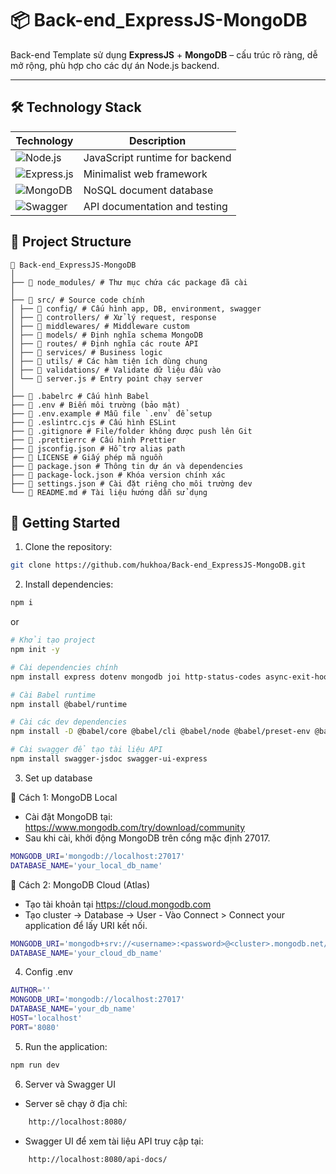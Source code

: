 # 📦 Back-end_ExpressJS-MongoDB

Back-end Template sử dụng **ExpressJS** + **MongoDB** – cấu trúc rõ ràng, dễ mở rộng, phù hợp cho các dự án Node.js backend.

---

## 🛠️ Technology Stack

| Technology                                                                                                     | Description                    |
| -------------------------------------------------------------------------------------------------------------- | ------------------------------ |
| ![Node.js](https://img.shields.io/badge/Node.js-339933?style=for-the-badge&logo=nodedotjs&logoColor=white)     | JavaScript runtime for backend |
| ![Express.js](https://img.shields.io/badge/Express.js-000000?style=for-the-badge&logo=express&logoColor=white) | Minimalist web framework       |
| ![MongoDB](https://img.shields.io/badge/MongoDB-47A248?style=for-the-badge&logo=mongodb&logoColor=white)       | NoSQL document database        |
| ![Swagger](https://img.shields.io/badge/Swagger-85EA2D?style=for-the-badge&logo=swagger&logoColor=black)       | API documentation and testing  |

## 📂 Project Structure

```
📁 Back-end_ExpressJS-MongoDB
│
├── 📁 node_modules/ # Thư mục chứa các package đã cài
│
├── 📁 src/ # Source code chính
│ ├── 📁 config/ # Cấu hình app, DB, environment, swagger
│ ├── 📁 controllers/ # Xử lý request, response
│ ├── 📁 middlewares/ # Middleware custom
│ ├── 📁 models/ # Định nghĩa schema MongoDB
│ ├── 📁 routes/ # Định nghĩa các route API
│ ├── 📁 services/ # Business logic
│ ├── 📁 utils/ # Các hàm tiện ích dùng chung
│ ├── 📁 validations/ # Validate dữ liệu đầu vào
│ └── 📄 server.js # Entry point chạy server
│
├── 📄 .babelrc # Cấu hình Babel
├── 📄 .env # Biến môi trường (bảo mật)
├── 📄 .env.example # Mẫu file `.env` để setup
├── 📄 .eslintrc.cjs # Cấu hình ESLint
├── 📄 .gitignore # File/folder không được push lên Git
├── 📄 .prettierrc # Cấu hình Prettier
├── 📄 jsconfig.json # Hỗ trợ alias path
├── 📄 LICENSE # Giấy phép mã nguồn
├── 📄 package.json # Thông tin dự án và dependencies
├── 📄 package-lock.json # Khóa version chính xác
├── 📄 settings.json # Cài đặt riêng cho môi trường dev
└── 📄 README.md # Tài liệu hướng dẫn sử dụng
```

## 🚀 Getting Started

1. Clone the repository:

```bash
git clone https://github.com/hukhoa/Back-end_ExpressJS-MongoDB.git
```

2. Install dependencies:

```bash
npm i
```

or

```bash
# Khởi tạo project
npm init -y

# Cài dependencies chính
npm install express dotenv mongodb joi http-status-codes async-exit-hook

# Cài Babel runtime
npm install @babel/runtime

# Cài các dev dependencies
npm install -D @babel/core @babel/cli @babel/node @babel/preset-env @babel/plugin-transform-runtime @babel/eslint-parser babel-plugin-module-resolver eslint nodemon

# Cài swagger để tạo tài liệu API
npm install swagger-jsdoc swagger-ui-express

```

3. Set up database

🔹 Cách 1: MongoDB Local

- Cài đặt MongoDB tại: https://www.mongodb.com/try/download/community
- Sau khi cài, khởi động MongoDB trên cổng mặc định 27017.

```bash
MONGODB_URI='mongodb://localhost:27017'
DATABASE_NAME='your_local_db_name'
```

🔹 Cách 2: MongoDB Cloud (Atlas)

- Tạo tài khoản tại https://cloud.mongodb.com
- Tạo cluster → Database → User - Vào Connect > Connect your application để lấy URI kết nối.

```bash
MONGODB_URI='mongodb+srv://<username>:<password>@<cluster>.mongodb.net/?retryWrites=true&w=majority'
DATABASE_NAME='your_cloud_db_name'
```

4. Config .env

```bash
AUTHOR=''
MONGODB_URI='mongodb://localhost:27017'
DATABASE_NAME='your_db_name'
HOST='localhost'
PORT='8080'
```

5. Run the application:

```bash
npm run dev
```

6. Server và Swagger UI

- Server sẽ chạy ở địa chỉ:

```bash
    http://localhost:8080/
```

- Swagger UI để xem tài liệu API truy cập tại:

```bash
    http://localhost:8080/api-docs/
```
